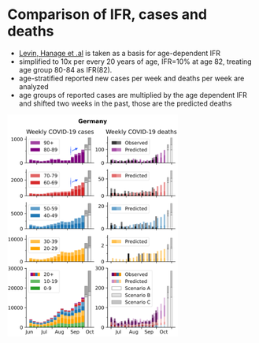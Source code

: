 # Comparison of IFR, cases and deaths

* <a href="https://www.medrxiv.org/content/10.1101/2020.07.23.20160895v5">Levin, Hanage et .al</a> is taken as a basis for age-dependent IFR
* simplified to 10x per every 20 years of age, IFR=10% at age 82, treating age group 80-84 as IFR(82).
* age-stratified reported new cases per week and deaths per week are analyzed
* age groups of reported cases are multiplied by the age dependent IFR and shifted two weeks in the past, those are the predicted deaths


<p float="left">
  <img src="notebooks/plots/DE_forecast4.svg" height="450" />
</p>

